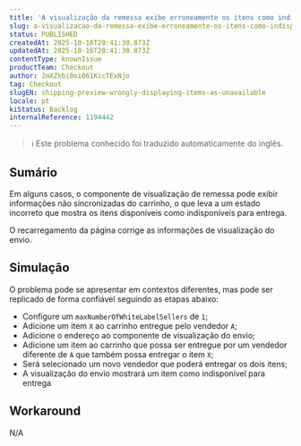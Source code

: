 ```yaml
---
title: 'A visualização da remessa exibe erroneamente os itens como indisponíveis'
slug: a-visualizacao-da-remessa-exibe-erroneamente-os-itens-como-indisponiveis
status: PUBLISHED
createdAt: 2025-10-16T20:41:30.873Z
updatedAt: 2025-10-16T20:41:30.873Z
contentType: knownIssue
productTeam: Checkout
author: 2mXZkbi0oi061KicTExNjo
tag: Checkout
slugEN: shipping-preview-wrongly-displaying-items-as-unavailable
locale: pt
kiStatus: Backlog
internalReference: 1194442
---
```


>ℹ️ Este problema conhecido foi traduzido automaticamente do inglês.

## Sumário


Em alguns casos, o componente de visualização de remessa pode exibir informações não sincronizadas do carrinho, o que leva a um estado incorreto que mostra os itens disponíveis como indisponíveis para entrega.

O recarregamento da página corrige as informações de visualização do envio.
## Simulação


O problema pode se apresentar em contextos diferentes, mas pode ser replicado de forma confiável seguindo as etapas abaixo:

- Configure um `maxNumberOfWhiteLabelSellers` de `1`;
- Adicione um item `X` ao carrinho entregue pelo vendedor `A`;
- Adicione o endereço ao componente de visualização do envio;
- Adicione um item ao carrinho que possa ser entregue por um vendedor diferente de `A` que também possa entregar o item `X`;
- Será selecionado um novo vendedor que poderá entregar os dois itens;
- A visualização do envio mostrará um item como indisponível para entrega
## Workaround


N/A



